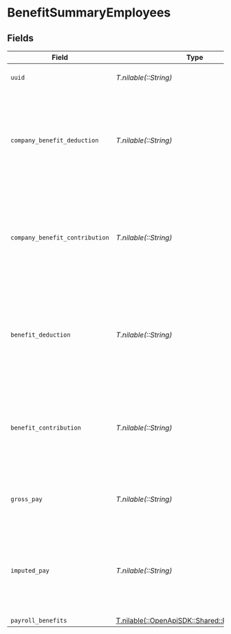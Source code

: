 # BenefitSummaryEmployees


## Fields

| Field                                                                                                        | Type                                                                                                         | Required                                                                                                     | Description                                                                                                  |
| ------------------------------------------------------------------------------------------------------------ | ------------------------------------------------------------------------------------------------------------ | ------------------------------------------------------------------------------------------------------------ | ------------------------------------------------------------------------------------------------------------ |
| `uuid`                                                                                                       | *T.nilable(::String)*                                                                                        | :heavy_minus_sign:                                                                                           | The UUID of the employee                                                                                     |
| `company_benefit_deduction`                                                                                  | *T.nilable(::String)*                                                                                        | :heavy_minus_sign:                                                                                           | The sum of employee deduction for this employee given the period of time and the specific company benefit.   |
| `company_benefit_contribution`                                                                               | *T.nilable(::String)*                                                                                        | :heavy_minus_sign:                                                                                           | The sum of company contribution for this employee given the period of time and the specific company benefit. |
| `benefit_deduction`                                                                                          | *T.nilable(::String)*                                                                                        | :heavy_minus_sign:                                                                                           | The sum of employee benefit deduction for this employee given the period of time and the benefit type.       |
| `benefit_contribution`                                                                                       | *T.nilable(::String)*                                                                                        | :heavy_minus_sign:                                                                                           | The sum of company contribution for this employee given the period of time and the benefit type.             |
| `gross_pay`                                                                                                  | *T.nilable(::String)*                                                                                        | :heavy_minus_sign:                                                                                           | Gross pay for this employee given the period of time.                                                        |
| `imputed_pay`                                                                                                | *T.nilable(::String)*                                                                                        | :heavy_minus_sign:                                                                                           | Total imputed pay for this employee given the period of time (not scoped to a benefit type).                 |
| `payroll_benefits`                                                                                           | [T.nilable(::OpenApiSDK::Shared::PayrollBenefits)](../../models/shared/payrollbenefits.md)                   | :heavy_minus_sign:                                                                                           | N/A                                                                                                          |